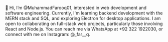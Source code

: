 👋 Hi, I’m @MuhammadFarooq01, interested in web development and software engineering. Currently, I'm learning backend development with the MERN stack and SQL, and exploring Electron for desktop applications. I am open to collaborating on full-stack web projects, particularly those involving React and Node.js. You can reach me via WhatsApp at +92 322 1922030, or connect with me on Instagram: @_far__q.

